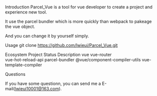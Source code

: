 Introduction
Parcel_Vue is a tool for vue developer to create a project and experience new tool.

It use the parcel bundler which is more quickly than webpack to pakeage the vue object.

And you can change it by yourself simply.

Usage
    git clone https://github.com/lwieui/Parcel_Vue.git

Ecosystem
Project	Status	Description
vue	
vue-router	
vue-hot-reload-api
parcel-bundler
@vue/component-compiler-utils
vue-template-compiler	

Questions

If you have some questionn, you can send me a E-mail(lwieui10001@163.com).